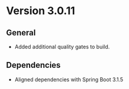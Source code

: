 Version 3.0.11
==============

## General

* Added additional quality gates to build.

## Dependencies

* Aligned dependencies with Spring Boot 3.1.5